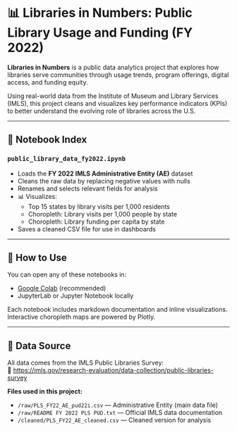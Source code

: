 # 📊 Libraries in Numbers: Public Library Usage and Funding (FY 2022)

**Libraries in Numbers** is a public data analytics project that explores how libraries serve communities through usage trends, program offerings, digital access, and funding equity.

Using real-world data from the Institute of Museum and Library Services (IMLS), this project cleans and visualizes key performance indicators (KPIs) to better understand the evolving role of libraries across the U.S.

---

## 📘 Notebook Index

### `public_library_data_fy2022.ipynb`
- Loads the **FY 2022 IMLS Administrative Entity (AE)** dataset
- Cleans the raw data by replacing negative values with nulls
- Renames and selects relevant fields for analysis
- 📊 Visualizes:
  - Top 15 states by library visits per 1,000 residents
  - Choropleth: Library visits per 1,000 people by state
  - Choropleth: Library funding per capita by state
- Saves a cleaned CSV file for use in dashboards

---

## 📂 How to Use

You can open any of these notebooks in:
- [Google Colab](https://colab.research.google.com/) (recommended)
- JupyterLab or Jupyter Notebook locally

Each notebook includes markdown documentation and inline visualizations. Interactive choropleth maps are powered by Plotly.

---

## 🧾 Data Source

All data comes from the IMLS Public Libraries Survey:  
🔗 https://imls.gov/research-evaluation/data-collection/public-libraries-survey

**Files used in this project:**
- `/raw/PLS_FY22_AE_pud22i.csv` — Administrative Entity (main data file)
- `/raw/README FY 2022 PLS PUD.txt` — Official IMLS data documentation
- `/cleaned/PLS_FY22_AE_cleaned.csv` — Cleaned version for analysis
